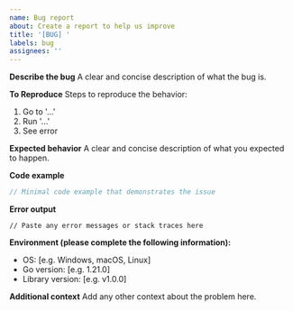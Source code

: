 ```yaml
---
name: Bug report
about: Create a report to help us improve
title: '[BUG] '
labels: bug
assignees: ''
---
```


**Describe the bug**
A clear and concise description of what the bug is.

**To Reproduce**
Steps to reproduce the behavior:
1. Go to '...'
2. Run '...'
3. See error

**Expected behavior**
A clear and concise description of what you expected to happen.

**Code example**
```go
// Minimal code example that demonstrates the issue
```

**Error output**
```
// Paste any error messages or stack traces here
```

**Environment (please complete the following information):**
- OS: [e.g. Windows, macOS, Linux]
- Go version: [e.g. 1.21.0]
- Library version: [e.g. v1.0.0]

**Additional context**
Add any other context about the problem here.